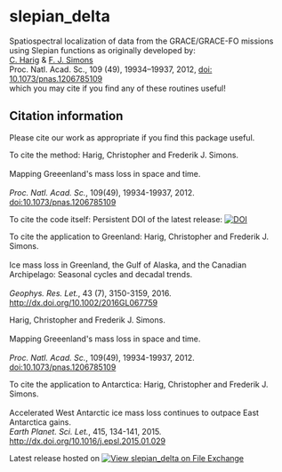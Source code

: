 # slepian_delta
Spatiospectral localization of data from the GRACE/GRACE-FO missions using Slepian functions as originally developed by:<br>
<a href="https://polarice.geo.arizona.edu/">C. Harig</a> &amp; <a href="http://www.frederik.net">F. J. Simons</a><br>
Proc. Natl. Acad. Sc., 109 (49), 19934–19937, 2012, <a href="http://dx.doi.org/10.1073/pnas.1206785109">doi: 10.1073/pnas.1206785109</a><br>
which you may cite if you find any of these routines useful! 










## Citation information
Please cite our work as appropriate if you find this package useful.

To cite the method:
Harig, Christopher and Frederik J. Simons.<br>  
Mapping Greeenland's mass loss in space and time.<br>  
<i>Proc. Natl. Acad. Sc.</i>, 109(49), 19934-19937, 2012.<br>
<a href="http://dx.doi.org/10.1073/pnas.1206785109">doi:10.1073/pnas.1206785109</a>

To cite the code itself:
Persistent DOI of the latest release: [![DOI](https://zenodo.org/badge/6548/csdms-contrib/slepian_delta.svg)](https://zenodo.org/badge/latestdoi/6548/csdms-contrib/slepian_delta)

To cite the application to Greenland:
Harig, Christopher and Frederik J. Simons.<br>  
Ice mass loss in Greenland, the Gulf of Alaska, and the Canadian Archipelago: Seasonal cycles and decadal trends.<br>  
<i>Geophys. Res. Let.</i>, 43 (7), 3150-3159, 2016.<br>
<a href="http://dx.doi.org/10.1002/2016GL067759">http://dx.doi.org/10.1002/2016GL067759</a>

Harig, Christopher and Frederik J. Simons.<br>  
Mapping Greeenland's mass loss in space and time.<br>  
<i>Proc. Natl. Acad. Sc.</i>, 109(49), 19934-19937, 2012.<br>
<a href="http://dx.doi.org/10.1073/pnas.1206785109">doi:10.1073/pnas.1206785109</a>


To cite the application to Antarctica:
Harig, Christopher and Frederik J. Simons.<br>  
Accelerated West Antarctic ice mass loss continues to outpace East Antarctica gains.<br> 
<i>Earth Planet. Sci. Let.</i>, 415, 134-141, 2015. <br>
<a href="http://dx.doi.org/10.1016/j.epsl.2015.01.029">http://dx.doi.org/10.1016/j.epsl.2015.01.029</a>

Latest release hosted on [![View slepian_delta on File Exchange](https://www.mathworks.com/matlabcentral/images/matlab-file-exchange.svg)](https://www.mathworks.com/matlabcentral/fileexchange/81106-slepian_delta)
